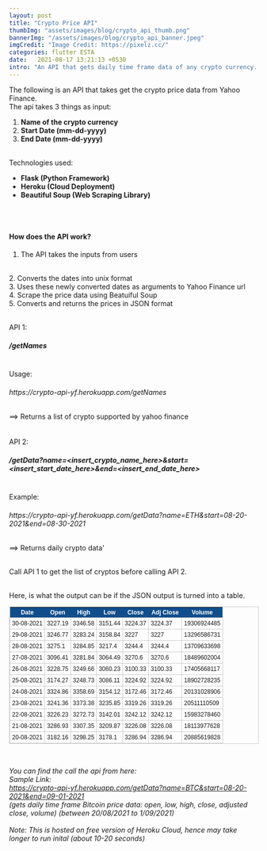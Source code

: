 ```yaml
---
layout: post
title: "Crypto Price API"
thumbImg: "assets/images/blog/crypto_api_thumb.png"
bannerImg: "/assets/images/blog/crypto_api_banner.jpeg"
imgCredit: "Image Credit: https://pixelz.cc/"
categories: flutter ESTA
date:   2021-08-17 13:21:13 +0530
intro: "An API that gets daily time frame data of any crypto currency. It uses Yahoo Finance Website to scrape the values."
---
```


<p>
The following is an API that takes get the crypto price data from Yahoo Finance.
<br>
The api takes 3 things as input:
<ol>
    <li><b>Name of the crypto currency</b></li>
    <li><b>Start Date (mm-dd-yyyy)</b></li>
    <li><b>End Date (mm-dd-yyyy)</b></li>
</ol>
<br>
Technologies used:
<ul>
    <li><b>Flask (Python Framework)</b></li>
    <li><b>Heroku (Cloud Deployment)</b></li>
    <li><b>Beautiful Soup (Web Scraping Library)</b></li>
</ul>

<br>
<br>
<h4>How does the API work?</h4>

1. The API takes the inputs from users
<br>
2. Converts the dates into unix format
<br>
3. Uses these newly converted dates as arguments to Yahoo Finance url
<br>
4. Scrape the price data using Beatuiful Soup
<br>
5. Converts and returns the prices in JSON format
<br>
<br>

<p>
API 1:<h5><i>/getNames</i></h5><br>Usage: <h6>https://crypto-api-yf.herokuapp.com/getNames</h6>==> Returns a list of crypto supported by yahoo finance 
	<br><br><br>API 2: <h5><i>/getData?name=&lt;insert_crypto_name_here&gt;&start=&lt;insert_start_date_here&gt;&end=&lt;insert_end_date_here&gt;</i></h5><br>Example: <h6>https://crypto-api-yf.herokuapp.com/getData?name=ETH&start=08-20-2021&end=08-30-2021</h6>==> Returns daily crypto data'
</p>

<br>
Call API 1 to get the list of cryptos before calling API 2.
<br>
<br>
<p>
Here, is what the output can be if the JSON output is turned into a table.</p>

<style type="text/css">
	table.tableizer-table {
		font-size: 12px;
		border: 1px solid #CCC; 
		font-family: Arial, Helvetica, sans-serif;
	} 
	.tableizer-table td {
		padding: 4px;
		margin: 3px;
		border: 1px solid #CCC;
	}
	.tableizer-table th {
		background-color: #104E8B; 
		color: #FFF;
		font-weight: bold;
	}
</style>
<table class="tableizer-table">
<thead><tr class="tableizer-firstrow"><th>Date</th><th>Open</th><th>High</th><th>Low</th><th>Close</th><th>Adj Close</th><th>Volume</th></tr></thead><tbody>
 <tr><td>30-08-2021</td><td>3227.19</td><td>3346.58</td><td>3151.44</td><td>3224.37</td><td>3224.37</td><td>19306924485</td></tr>
 <tr><td>29-08-2021</td><td>3246.77</td><td>3283.24</td><td>3158.84</td><td>3227</td><td>3227</td><td>13296586731</td></tr>
 <tr><td>28-08-2021</td><td>3275.1</td><td>3284.85</td><td>3217.4</td><td>3244.4</td><td>3244.4</td><td>13709633698</td></tr>
 <tr><td>27-08-2021</td><td>3096.41</td><td>3281.84</td><td>3064.49</td><td>3270.6</td><td>3270.6</td><td>18489602004</td></tr>
 <tr><td>26-08-2021</td><td>3228.75</td><td>3249.66</td><td>3060.23</td><td>3100.33</td><td>3100.33</td><td>17405668117</td></tr>
 <tr><td>25-08-2021</td><td>3174.27</td><td>3248.73</td><td>3086.11</td><td>3224.92</td><td>3224.92</td><td>18902728235</td></tr>
 <tr><td>24-08-2021</td><td>3324.86</td><td>3358.69</td><td>3154.12</td><td>3172.46</td><td>3172.46</td><td>20131028906</td></tr>
 <tr><td>23-08-2021</td><td>3241.36</td><td>3373.38</td><td>3235.85</td><td>3319.26</td><td>3319.26</td><td>20511110509</td></tr>
 <tr><td>22-08-2021</td><td>3226.23</td><td>3272.73</td><td>3142.01</td><td>3242.12</td><td>3242.12</td><td>15983278460</td></tr>
 <tr><td>21-08-2021</td><td>3286.93</td><td>3307.35</td><td>3209.87</td><td>3226.08</td><td>3226.08</td><td>18113977628</td></tr>
 <tr><td>20-08-2021</td><td>3182.16</td><td>3298.25</td><td>3178.1</td><td>3286.94</td><td>3286.94</td><td>20885619828</td></tr>
</tbody></table>


<br>
<br>
<i>You can find the call the api from here: 
<br>
Sample Link:
<br>
<a href='https://crypto-api-yf.herokuapp.com/getData?name=BTC&start=08-20-2021&end=09-01-2021'>https://crypto-api-yf.herokuapp.com/getData?name=BTC&start=08-20-2021&end=09-01-2021</a>
<br>
(gets daily time frame Bitcoin price data: open, low, high, close, adjusted close, volume)
(between 20/08/2021 to 1/09/2021)
</i>
<br>
<br>
<i>Note: This is hosted on free version of Heroku Cloud, hence may take longer to run inital (about 10-20 seconds)</i>